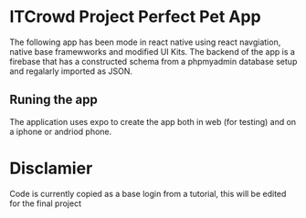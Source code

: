 # ITCrowd Project Perfect Pet App 

The following app has been mode in react native using react navgiation, native base framewworks and modified UI Kits. 
The backend of the app is a firebase that has a constructed schema from a phpmyadmin database setup and regalarly imported as JSON. 

## Runing the app 
The application uses expo to create the app both in web (for testing) and on a iphone or andriod phone. 

# Disclamier

Code is currently copied as a base login from a tutorial, this will be edited for the final project
